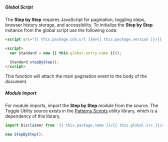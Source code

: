 <!-- Headers start with h5 ##### -->

##### Global Script

The **Step by Step** requires JavaScript for pagination, toggling steps, browser history storage, and accessibility. To initialize the **Step by Step** instance from the global script use the following code:

```html
<script src="{{ this.package.cdn.url }}@v{{ this.package.version }}/{{ this.global.dist }}/{{ this.global.entry.scripts }}"></script>

<script>
  var Standard = new {{ this.global.entry.name }}();

  Standard.stepByStep();
</script>
```

This function will attach the main pagination event to the body of the document.

##### Module Import

For module imports, import the **Step by Step** module from the source. The Toggle Utility source exists in the <a href="https://github.com/CityOfNewYork/patterns-scripts/" target="_blank" rel="noopener nofollow">Patterns Scripts</a> utility library, which is a dependency of this library.

```javascript
import Disclaimer from '{{ this.package.name }}/{{ this.global.src }}/objects/step-by-step/step-by-step';

new StepByStep();
```
